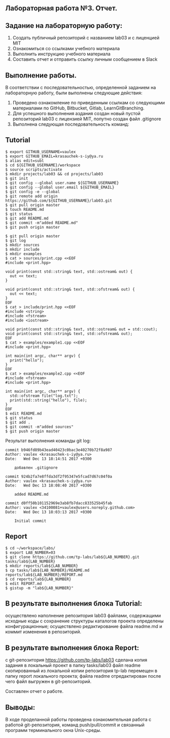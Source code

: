 ## Лабораторная работа №3. Отчет.

## Задание на лабораторную работу:

1. Создать публичный репозиторий с названием lab03 и с лиценцией MIT 
2. Ознакомиться со ссылками учебного материала 
3. Выполнить инструкцию учебного материала 
4. Составить отчет и отправить ссылку личным сообщением в Slack 

## Выполнение работы.
	
В соответствии с последовательностью, определенной заданием на лабораторную работу, были выполнены следующие действия:
1. Проведено ознакомление по приведенным ссылкам со следующими материалами по GitHub, Bitbucket, Gitlab, LearnGitBranching.
2. Для успешного выполнения аздания создан новый пустой репозиторий lab03 с лицензией MIT, попутно создан файл .gitignore 
3. Выполнена следующая последовательность команд:


## Tutorial
```ShellSession
$ export GITHUB_USERNAME=vaulex
$ export GITHUB_EMAIL=krasauchek-s-iy@ya.ru
$ alias edit=subl
$ cd ${GITHUB_USERNAME}/workspace
$ source scripts/activate
$ mkdir projects/lab03 && cd projects/lab03
$ git init
$ git config --global user.name ${GITHUB_USERNAME}
$ git config --global user.email ${GITHUB_EMAIL}
$ git config -e --global
$ git remote add origin https://github.com/${GITHUB_USERNAME}/lab03.git
$ git pull origin master
$ touch README.md
$ git status
$ git add README.md
$ git commit -m"added README.md"
$ git push origin master

$ git pull origin master
$ git log
$ mkdir sources
$ mkdir include
$ mkdir examples
$ cat > sources/print.cpp <<EOF
#include <print.hpp>

void print(const std::string& text, std::ostream& out) {
  out << text;
}

void print(const std::string& text, std::ofstream& out) {
  out << text;
}
EOF
$ cat > include/print.hpp <<EOF
#include <string>
#include <fstream>
#include <iostream>

void print(const std::string& text, std::ostream& out = std::cout);
void print(const std::string& text, std::ofstream& out);
EOF
$ cat > examples/example1.cpp <<EOF
#include <print.hpp>

int main(int argc, char** argv) {
  print("hello");
}
EOF
$ cat > examples/example2.cpp <<EOF
#include <fstream>
#include <print.hpp>

int main(int argc, char** argv) {
  std::ofstream file("log.txt");
  print(std::string("hello"), file);
}
EOF
$ edit README.md
$ git status
$ git add .
$ git commit -m"added sources"
$ git push origin master
```
Результат выполнения команды git log:
```ShellSession
commit b946fd89b43ead40423c0bac3e40270b72f8a987
Author: vaulex <krasauchek-s-iy@ya.ru>
Date:   Wed Dec 13 18:14:51 2017 +0300

    добавлен .gitignore

commit 924b2fa7e8ffda3df2f95347e5fcad7d67c04f0a
Author: vaulex <krasauchek-s-iy@ya.ru>
Date:   Wed Dec 13 18:08:40 2017 +0300

    added README.md

commit d0ff50b101152969e3ab8fb7dacc833525b45fab
Author: vaulex <34100081+vaulex@users.noreply.github.com>
Date:   Wed Dec 13 18:03:13 2017 +0300

    Initial commit
```
## Report
```ShellSession
$ cd ~/workspace/labs/
$ export LAB_NUMBER=03
$ git clone https://github.com/tp-labs/lab${LAB_NUMBER}.git tasks/lab${LAB_NUMBER}
$ mkdir reports/lab${LAB_NUMBER}
$ cp tasks/lab${LAB_NUMBER}/README.md reports/lab${LAB_NUMBER}/REPORT.md
$ cd reports/lab${LAB_NUMBER}
$ edit REPORT.md
$ gistup -m "lab${LAB_NUMBER}"
```

## В результате выполнения блока Tutorial:

осуществлено наполнение репозитория lab03 файлами, содержащими исходные коды с сохранение структуры каталогов проекта определены конфигурационные;
осуществлено редактирование файла readme.md и коммит изменения в репозиторий.
	
## В результате выполнения блока Report:

с git-репозитория https://github.com/tp-labs/lab03 сделана копия задания в локальный проект в папку tasks/lab03
файл readme скопированный из локальной копии репозитория tp-lab перемещен в папку report локального проекта;
файла readme отредактирован после чего файл выгружен в git-репозиторий.
	 
Составлен отчет о работе.

	
## Выводы:
В ходе проделанной работы проведена ознакомительная работа с работой git-репозитория, команд push/pull/commit  и связанный программ терминального окна Unix-среды.
